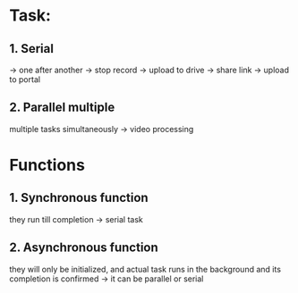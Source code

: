 # Task:
## 1. Serial 
-> one after another -> stop record -> upload to drive -> share link -> upload to portal

## 2. Parallel multiple 
multiple tasks simultaneously -> video processing

# Functions
## 1. Synchronous function 
they run till completion -> serial task
## 2. Asynchronous function 
they will only be initialized, and actual task runs in the background and its completion is confirmed -> it can be parallel or serial